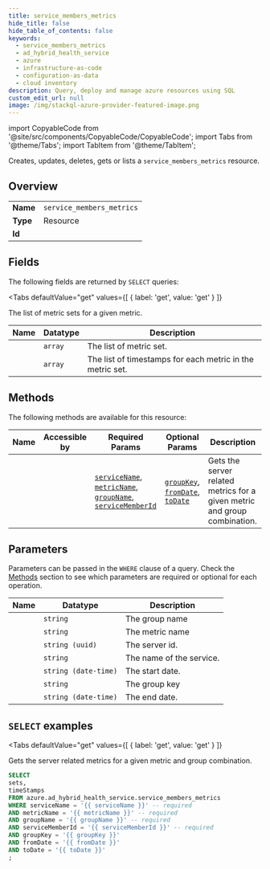 ```yaml
--- 
title: service_members_metrics
hide_title: false
hide_table_of_contents: false
keywords:
  - service_members_metrics
  - ad_hybrid_health_service
  - azure
  - infrastructure-as-code
  - configuration-as-data
  - cloud inventory
description: Query, deploy and manage azure resources using SQL
custom_edit_url: null
image: /img/stackql-azure-provider-featured-image.png
---
```


import CopyableCode from '@site/src/components/CopyableCode/CopyableCode';
import Tabs from '@theme/Tabs';
import TabItem from '@theme/TabItem';

Creates, updates, deletes, gets or lists a <code>service_members_metrics</code> resource.

## Overview
<table><tbody>
<tr><td><b>Name</b></td><td><code>service_members_metrics</code></td></tr>
<tr><td><b>Type</b></td><td>Resource</td></tr>
<tr><td><b>Id</b></td><td><CopyableCode code="azure.ad_hybrid_health_service.service_members_metrics" /></td></tr>
</tbody></table>

## Fields

The following fields are returned by `SELECT` queries:

<Tabs
    defaultValue="get"
    values={[
        { label: 'get', value: 'get' }
    ]}
>
<TabItem value="get">

The list of metric sets for a given metric.

<table>
<thead>
    <tr>
    <th>Name</th>
    <th>Datatype</th>
    <th>Description</th>
    </tr>
</thead>
<tbody>
<tr>
    <td><CopyableCode code="sets" /></td>
    <td><code>array</code></td>
    <td>The list of metric set.</td>
</tr>
<tr>
    <td><CopyableCode code="timeStamps" /></td>
    <td><code>array</code></td>
    <td>The list of timestamps for each metric in the metric set.</td>
</tr>
</tbody>
</table>
</TabItem>
</Tabs>

## Methods

The following methods are available for this resource:

<table>
<thead>
    <tr>
    <th>Name</th>
    <th>Accessible by</th>
    <th>Required Params</th>
    <th>Optional Params</th>
    <th>Description</th>
    </tr>
</thead>
<tbody>
<tr>
    <td><a href="#get"><CopyableCode code="get" /></a></td>
    <td><CopyableCode code="select" /></td>
    <td><a href="#parameter-serviceName"><code>serviceName</code></a>, <a href="#parameter-metricName"><code>metricName</code></a>, <a href="#parameter-groupName"><code>groupName</code></a>, <a href="#parameter-serviceMemberId"><code>serviceMemberId</code></a></td>
    <td><a href="#parameter-groupKey"><code>groupKey</code></a>, <a href="#parameter-fromDate"><code>fromDate</code></a>, <a href="#parameter-toDate"><code>toDate</code></a></td>
    <td>Gets the server related metrics for a given metric and group combination.</td>
</tr>
</tbody>
</table>

## Parameters

Parameters can be passed in the `WHERE` clause of a query. Check the [Methods](#methods) section to see which parameters are required or optional for each operation.

<table>
<thead>
    <tr>
    <th>Name</th>
    <th>Datatype</th>
    <th>Description</th>
    </tr>
</thead>
<tbody>
<tr id="parameter-groupName">
    <td><CopyableCode code="groupName" /></td>
    <td><code>string</code></td>
    <td>The group name</td>
</tr>
<tr id="parameter-metricName">
    <td><CopyableCode code="metricName" /></td>
    <td><code>string</code></td>
    <td>The metric name</td>
</tr>
<tr id="parameter-serviceMemberId">
    <td><CopyableCode code="serviceMemberId" /></td>
    <td><code>string (uuid)</code></td>
    <td>The server id.</td>
</tr>
<tr id="parameter-serviceName">
    <td><CopyableCode code="serviceName" /></td>
    <td><code>string</code></td>
    <td>The name of the service.</td>
</tr>
<tr id="parameter-fromDate">
    <td><CopyableCode code="fromDate" /></td>
    <td><code>string (date-time)</code></td>
    <td>The start date.</td>
</tr>
<tr id="parameter-groupKey">
    <td><CopyableCode code="groupKey" /></td>
    <td><code>string</code></td>
    <td>The group key</td>
</tr>
<tr id="parameter-toDate">
    <td><CopyableCode code="toDate" /></td>
    <td><code>string (date-time)</code></td>
    <td>The end date.</td>
</tr>
</tbody>
</table>

## `SELECT` examples

<Tabs
    defaultValue="get"
    values={[
        { label: 'get', value: 'get' }
    ]}
>
<TabItem value="get">

Gets the server related metrics for a given metric and group combination.

```sql
SELECT
sets,
timeStamps
FROM azure.ad_hybrid_health_service.service_members_metrics
WHERE serviceName = '{{ serviceName }}' -- required
AND metricName = '{{ metricName }}' -- required
AND groupName = '{{ groupName }}' -- required
AND serviceMemberId = '{{ serviceMemberId }}' -- required
AND groupKey = '{{ groupKey }}'
AND fromDate = '{{ fromDate }}'
AND toDate = '{{ toDate }}'
;
```
</TabItem>
</Tabs>
